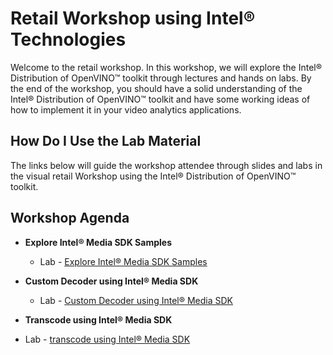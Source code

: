 # Retail Workshop using Intel® Technologies
Welcome to the retail workshop. In this workshop, we will explore the Intel® Distribution of OpenVINO™ toolkit through lectures and hands on labs. By the end of the workshop, you should have a solid understanding of the Intel® Distribution of OpenVINO™ toolkit and have some working ideas of how to implement it in your video analytics applications.
## How Do I Use the Lab Material
The links below will guide the workshop attendee through slides and labs in the visual retail Workshop using the Intel® Distribution of OpenVINO™ toolkit.

## Workshop Agenda
* **Explore Intel® Media SDK Samples**
    <!--- Slide Deck --->
    - Lab - [Explore Intel® Media SDK Samples](./Explore_Intel®_Media_SDK_Samples.md)


* **Custom Decoder using Intel® Media SDK**
  <!--- Slide Deck --->
  - Lab - [Custom Decoder using Intel® Media SDK ](./media_sdk_decode_windows.md)

* **Transcode using Intel® Media SDK**
- Lab - [transcode using Intel® Media SDK](./media_sdk_transcode_windows.md)


<!---* **Intel® Media Acceleration Reference Software**
  - Slide Deck -
  - Lab - [Intel® Media Acceleration Reference Software ](./Intel®_Media_Acceleration_Reference_Software.md)-->
